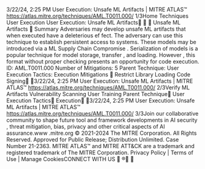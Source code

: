 3/22/24, 2:25 PM User Execution: Unsafe ML Artifacts | MITRE ATLAS™
https://atlas.mitre.org/techniques/AML.T0011.000/ 1/3Home Techniques User Execution
User Execution: Unsafe ML
Artifacts󰅂 󰅂 󰅂
Unsafe ML Artifacts 󰅂
Summary
Adversaries may develop unsafe ML artifacts that when executed have a
deleterious ef fect. The adversary can use this technique to establish persistent
access to systems. These models may be introduced via a ML Supply Chain
Compromise .
Serialization of models is a popular technique for model storage, transfer , and
loading. However , this format without proper checking presents an opportunity for
code execution.
ID: AML.T0011.000
Number of Mitigations: 5
Parent Technique: User Execution
Tactics: Execution
Mitigations 󰅃
Restrict Library Loading
Code Signing󰍜 󰇙3/22/24, 2:25 PM User Execution: Unsafe ML Artifacts | MITRE ATLAS™
https://atlas.mitre.org/techniques/AML.T0011.000/ 2/3Verify ML Artifacts
Vulnerability Scanning
User Training
Parent Technique󰅃
User Execution
Tactics󰅃
Execution󰍜 󰇙3/22/24, 2:25 PM User Execution: Unsafe ML Artifacts | MITRE ATLAS™
https://atlas.mitre.org/techniques/AML.T0011.000/ 3/3Join our collaborative community
to shape future tool and
framework developments in AI
security , threat mitigation, bias,
privacy and other critical aspects
of AI assurance.www .mitre.org
© 2021-2024 The MITRE Corporation. All Rights Reserved.
Approved for Public Release; Distribution Unlimited. Case Number 21-2363.
MITRE ATLAS™ and MITRE ATT&CK are a trademark and registered trademark of The MITRE
Corporation.
Privacy Policy | Terms of Use | Manage CookiesCONNECT WITH US
󰅂
®󰍜 󰇙